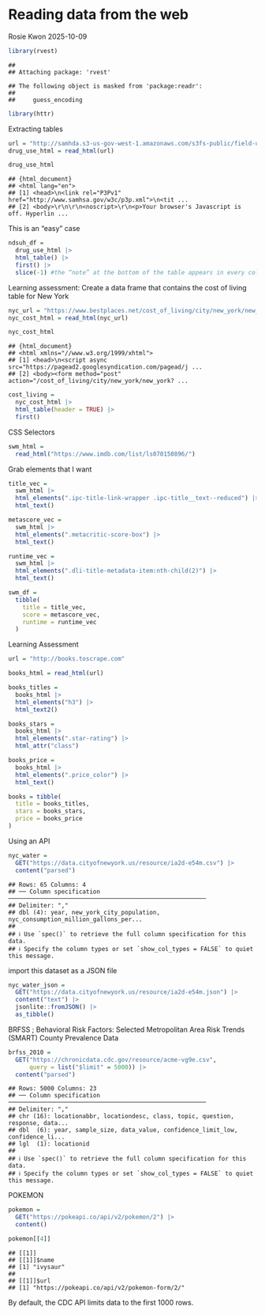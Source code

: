 Reading data from the web
================
Rosie Kwon
2025-10-09

``` r
library(rvest)
```

    ## 
    ## Attaching package: 'rvest'

    ## The following object is masked from 'package:readr':
    ## 
    ##     guess_encoding

``` r
library(httr)
```

Extracting tables

``` r
url = "http://samhda.s3-us-gov-west-1.amazonaws.com/s3fs-public/field-uploads/2k15StateFiles/NSDUHsaeShortTermCHG2015.htm"
drug_use_html = read_html(url)

drug_use_html
```

    ## {html_document}
    ## <html lang="en">
    ## [1] <head>\n<link rel="P3Pv1" href="http://www.samhsa.gov/w3c/p3p.xml">\n<tit ...
    ## [2] <body>\r\n\r\n<noscript>\r\n<p>Your browser's Javascript is off. Hyperlin ...

This is an “easy” case

``` r
ndsuh_df = 
  drug_use_html |> 
  html_table() |> 
  first() |> 
  slice(-1) #the “note” at the bottom of the table appears in every column in the first row. We need to remove that
```

Learning assessment: Create a data frame that contains the cost of
living table for New York

``` r
nyc_url = "https://www.bestplaces.net/cost_of_living/city/new_york/new_york"
nyc_cost_html = read_html(nyc_url)

nyc_cost_html
```

    ## {html_document}
    ## <html xmlns="//www.w3.org/1999/xhtml">
    ## [1] <head>\n<script async src="https://pagead2.googlesyndication.com/pagead/j ...
    ## [2] <body><form method="post" action="/cost_of_living/city/new_york/new_york? ...

``` r
cost_living =
  nyc_cost_html |> 
  html_table(header = TRUE) |> 
  first() 
```

CSS Selectors

``` r
swm_html = 
  read_html("https://www.imdb.com/list/ls070150896/")
```

Grab elements that I want

``` r
title_vec = 
  swm_html |> 
  html_elements(".ipc-title-link-wrapper .ipc-title__text--reduced") |> 
  html_text()

metascore_vec = 
  swm_html |>
  html_elements(".metacritic-score-box") |>
  html_text()

runtime_vec = 
  swm_html |>
  html_elements(".dli-title-metadata-item:nth-child(2)") |>
  html_text()

swm_df =
  tibble(
    title = title_vec,
    score = metascore_vec,
    runtime = runtime_vec
  )
```

Learning Assessment

``` r
url = "http://books.toscrape.com"

books_html = read_html(url)

books_titles = 
  books_html |> 
  html_elements("h3") |>
  html_text2()

books_stars = 
  books_html |>
  html_elements(".star-rating") |>
  html_attr("class")

books_price = 
  books_html |>
  html_elements(".price_color") |>
  html_text()

books = tibble(
  title = books_titles,
  stars = books_stars,
  price = books_price
)
```

Using an API

``` r
nyc_water = 
  GET("https://data.cityofnewyork.us/resource/ia2d-e54m.csv") |> 
  content("parsed")
```

    ## Rows: 65 Columns: 4
    ## ── Column specification ────────────────────────────────────────────────────────
    ## Delimiter: ","
    ## dbl (4): year, new_york_city_population, nyc_consumption_million_gallons_per...
    ## 
    ## ℹ Use `spec()` to retrieve the full column specification for this data.
    ## ℹ Specify the column types or set `show_col_types = FALSE` to quiet this message.

import this dataset as a JSON file

``` r
nyc_water_json = 
  GET("https://data.cityofnewyork.us/resource/ia2d-e54m.json") |> 
  content("text") |>
  jsonlite::fromJSON() |>
  as_tibble()
```

BRFSS ; Behavioral Risk Factors: Selected Metropolitan Area Risk Trends
(SMART) County Prevalence Data

``` r
brfss_2010 =  
  GET("https://chronicdata.cdc.gov/resource/acme-vg9e.csv",
      query = list("$limit" = 5000)) |> 
  content("parsed")
```

    ## Rows: 5000 Columns: 23
    ## ── Column specification ────────────────────────────────────────────────────────
    ## Delimiter: ","
    ## chr (16): locationabbr, locationdesc, class, topic, question, response, data...
    ## dbl  (6): year, sample_size, data_value, confidence_limit_low, confidence_li...
    ## lgl  (1): locationid
    ## 
    ## ℹ Use `spec()` to retrieve the full column specification for this data.
    ## ℹ Specify the column types or set `show_col_types = FALSE` to quiet this message.

POKEMON

``` r
pokemon =
  GET("https://pokeapi.co/api/v2/pokemon/2") |> 
  content()

pokemon[[4]]
```

    ## [[1]]
    ## [[1]]$name
    ## [1] "ivysaur"
    ## 
    ## [[1]]$url
    ## [1] "https://pokeapi.co/api/v2/pokemon-form/2/"

By default, the CDC API limits data to the first 1000 rows.
